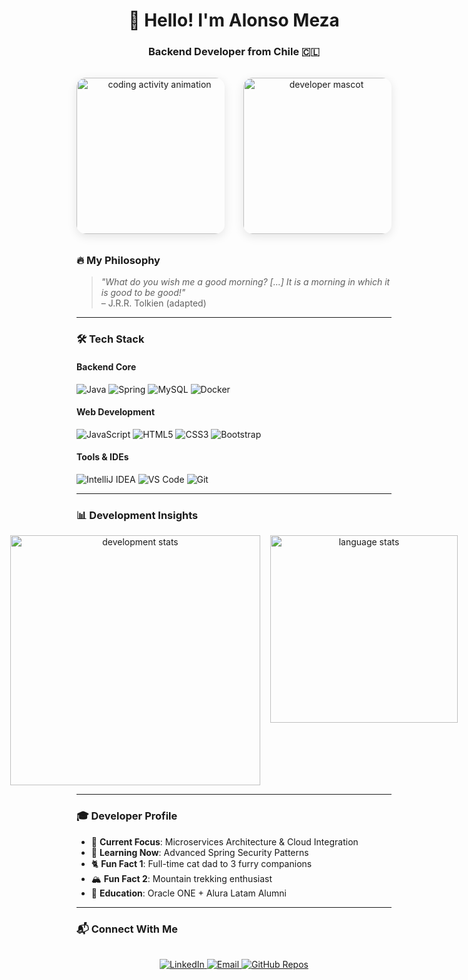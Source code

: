 <h1 align="center">👋 Hello! I'm Alonso Meza</h1>
<h3 align="center">Backend Developer from Chile 🇨🇱</h3>

###

<div align="center" style="display: flex; justify-content: center; gap: 30px; align-items: center; margin: 2rem 0">
  <a href="https://github.com/AlonsoMeza-X" style="border-radius: 15px; overflow: hidden; box-shadow: 0 4px 15px rgba(0,0,0,0.1); transition: transform 0.3s ease;" onmouseover="this.style.transform='scale(1.05)'" onmouseout="this.style.transform='scale(1)'">
    <img src="https://e.rpp-noticias.io/medium/2016/08/05/212312qrfgif.gif" width="250" alt="coding activity animation"/>
  </a>
  
  <a href="https://www.linkedin.com/in/alonso-javier-meza-ercoli" style="border-radius: 15px; overflow: hidden; box-shadow: 0 4px 15px rgba(0,0,0,0.1); transition: transform 0.3s ease;" onmouseover="this.style.transform='scale(1.05)'" onmouseout="this.style.transform='scale(1)'">
    <img src="https://preview.redd.it/azuzouc9ix1a1.jpg?width=640&crop=smart&auto=webp&s=a08499e357a4c44233ab9ceeba9858370cd4d1e4" width="250" alt="developer mascot" />
  </a>
</div>

###

### 🔥 **My Philosophy**
> *"What do you wish me a good morning? [...] It is a morning in which it is good to be good!"*  
> – J.R.R. Tolkien (adapted)

---

### 🛠 **Tech Stack**

#### **Backend Core**
![Java](https://img.shields.io/badge/-Java-007396?logo=java&logoColor=white&style=flat)
![Spring](https://img.shields.io/badge/-Spring-6DB33F?logo=spring&logoColor=white&style=flat)
![MySQL](https://img.shields.io/badge/-MySQL-4479A1?logo=mysql&logoColor=white&style=flat)
![Docker](https://img.shields.io/badge/-Docker-2496ED?logo=docker&logoColor=white&style=flat)

#### **Web Development**
![JavaScript](https://img.shields.io/badge/-JavaScript-F7DF1E?logo=javascript&logoColor=black&style=flat)
![HTML5](https://img.shields.io/badge/-HTML5-E34F26?logo=html5&logoColor=white&style=flat)
![CSS3](https://img.shields.io/badge/-CSS3-1572B6?logo=css3&logoColor=white&style=flat)
![Bootstrap](https://img.shields.io/badge/-Bootstrap-7952B3?logo=bootstrap&logoColor=white&style=flat)

#### **Tools & IDEs**
![IntelliJ IDEA](https://img.shields.io/badge/-IntelliJ_IDEA-000000?logo=intellij-idea&logoColor=white&style=flat)
![VS Code](https://img.shields.io/badge/-VS_Code-007ACC?logo=visual-studio-code&logoColor=white&style=flat)
![Git](https://img.shields.io/badge/-Git-F05032?logo=git&logoColor=white&style=flat)

---

### 📊 **Development Insights**
<div align="center" style="display: flex; gap: 1rem; justify-content: center">
  <a href="https://github.com/AlonsoMeza-X">
    <img src="https://github-readme-stats.vercel.app/api?username=AlonsoMeza-X&show_icons=true&theme=radical&hide_border=true&count_private=true&include_all_commits=true" width="400" alt="development stats"/>
  </a>
  <a href="https://github.com/AlonsoMeza-X?tab=repositories">
    <img src="https://github-readme-stats.vercel.app/api/top-langs/?username=AlonsoMeza-X&layout=compact&theme=radical&hide_border=true&langs_count=6&hide=html,css" width="300" alt="language stats"/>
  </a>
</div>

---

### 🎓 **Developer Profile**
- 🧠 **Current Focus**: Microservices Architecture & Cloud Integration
- 🌱 **Learning Now**: Advanced Spring Security Patterns
- 🐈 **Fun Fact 1**: Full-time cat dad to 3 furry companions
- 🏔️ **Fun Fact 2**: Mountain trekking enthusiast
- 🚀 **Education**: Oracle ONE + Alura Latam Alumni

---

### 📬 **Connect With Me**
<div align="center" style="margin-top: 2rem">
  <a href="https://www.linkedin.com/in/alonso-javier-meza-ercoli" target="_blank">
    <img src="https://img.shields.io/badge/-Alonso_Meza-0A66C2?logo=linkedin&logoColor=white&style=for-the-badge" alt="LinkedIn"/>
  </a>
  <a href="mailto:a.meza.ercoli@gmail.com">
    <img src="https://img.shields.io/badge/-Email-EA4335?logo=gmail&logoColor=white&style=for-the-badge" alt="Email"/>
  </a>
  <a href="https://github.com/AlonsoMeza-X?tab=repositories">
    <img src="https://img.shields.io/badge/-My_Repositories-181717?logo=github&logoColor=white&style=for-the-badge" alt="GitHub Repos"/>
  </a>
</div>
